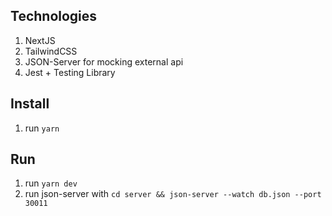 ## Technologies
1. NextJS
2. TailwindCSS
3. JSON-Server for mocking external api
4. Jest + Testing Library

## Install
1. run `yarn`

## Run
1. run `yarn dev`
2. run json-server with `cd server && json-server --watch db.json --port 30011`
